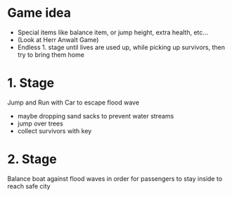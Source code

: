 # Game idea

- Special items like balance item, or jump height, extra health, etc...
- (Look at Herr Anwalt Game)
- Endless 1. stage until lives are used up, while picking up survivors, then try to bring them home

# 1. Stage

Jump and Run with Car to escape flood wave

- maybe dropping sand sacks to prevent water streams
- jump over trees
- collect survivors with key

# 2. Stage

Balance boat against flood waves in order for passengers to stay inside to reach safe city
